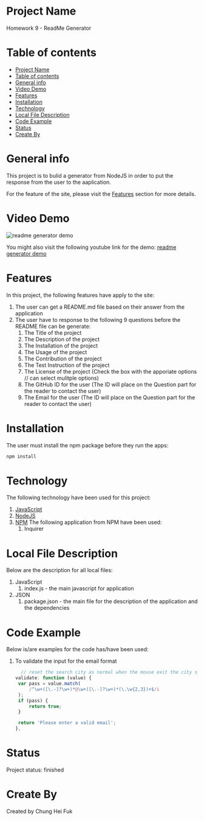 # Project Name

Homework 9 - ReadMe Generator

# Table of contents

- [Project Name](#project-name)
- [Table of contents](#table-of-contents)
- [General info](#general-info)
- [Video Demo](#video-demo)
- [Features](#features)
- [Installation](#installation)
- [Technology](#technology)
- [Local File Description](#local-file-description)
- [Code Example](#code-example)
- [Status](#status)
- [Create By](#create-by)

# General info

This project is to bulid a generator from NodeJS in order to put the response from the user to the aaplication.

For the feature of the site, please visit the [Features](#features) section for more details.

# Video Demo

![readme generator demo](./readmeGenerator.gif)

You might also visit the following youtube link for the demo:
[readme generator demo](https://youtu.be/bonuF5v3H-M)

# Features

In this project, the following features have apply to the site:

1. The user can get a README.md file based on their answer from the application
2. The user have to response to the following 9 questions before the README file can be generate:
   1. The Title of the project
   2. The Description of the project
   3. The Installation of the project
   4. The Usage of the project
   5. The Contribution of the project
   6. The Test Instruction of the project
   7. The License of the project (Check the box with the apporiate options // can select mulitple options)
   8. The GitHub ID for the user (The ID will place on the Question part for the reader to contact the user)
   9. The Email for the user (The ID will place on the Question part for the reader to contact the user)

# Installation

The user must install the npm package before they run the apps:

```sh
npm install
```

# Technology

The following technology have been used for this project:

1. [JavaScript](https://www.javascript.com/)
2. [NodeJS](https://nodejs.org/en/)
3. [NPM](https://www.npmjs.com/)
   The following application from NPM have been used:
   1. Inquirer

# Local File Description

Below are the description for all local files:

1. JavaScript
   1. index.js - the main javascript for application
2. JSON
   1. package.json - the main file for the description of the application and the dependencies

# Code Example

Below is/are examples for the code has/have been used:

1. To validate the input for the email format

   ```Javascript
     // reset the search city as normal when the mouse exit the city span
   validate: function (value) {
    var pass = value.match(
        /^\w+([\.-]?\w+)*@\w+([\.-]?\w+)*(\.\w{2,3})+$/i
    );
    if (pass) {
        return true;
    }

    return 'Please enter a valid email';
   },
   ```

# Status

Project status: finished

# Create By

Created by Chung Hei Fuk
